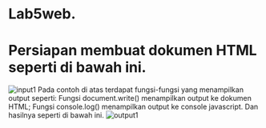 # Lab5web.
# Persiapan membuat dokumen HTML seperti di bawah ini.
![input1](https://user-images.githubusercontent.com/56245966/116256228-32dd4c80-a79d-11eb-8dd1-b65feb0824b8.png)
Pada contoh di atas terdapat fungsi-fungsi yang menampilkan output seperti:
Fungsi document.write() menampilkan output ke dokumen HTML;
Fungsi console.log() menampilkan output ke console javascript.
Dan hasilnya seperti di bawah ini.
![output1](https://user-images.githubusercontent.com/56245966/116256856-c0b93780-a79d-11eb-85ab-5b713b580290.png)

